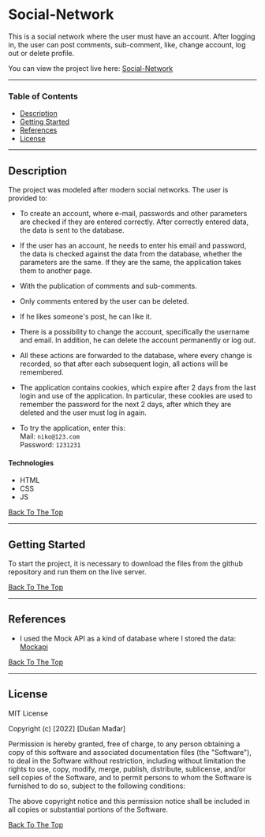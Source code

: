 # Social-Network

This is a social network where the user must have an account. After logging in, the user can post comments, sub-comment, like, change account, log out or delete profile.

You can view the project live here:
[Social-Network](https://dusan-social-network.netlify.app/hexa.html)

---

### Table of Contents

- [Description](#description)
- [Getting Started](#getting-started)
- [References](#references)
- [License](#license)

---

## Description

The project was modeled after modern social networks. The user is provided to:

- To create an account, where e-mail, passwords and other parameters are checked if they are entered correctly. After correctly entered data, the data is sent to the database.

- If the user has an account, he needs to enter his email and password, the data is checked against the data from the database, whether the parameters are the same. If they are the same, the application takes them to another page.

- With the publication of comments and sub-comments.

- Only comments entered by the user can be deleted.

- If he likes someone's post, he can like it.

- There is a possibility to change the account, specifically the username and email. In addition, he can delete the account permanently or log out.

- All these actions are forwarded to the database, where every change is recorded, so that after each subsequent login, all actions will be remembered.

- The application contains cookies, which expire after 2 days from the last login and use of the application. In particular, these cookies are used to remember the password for the next 2 days, after which they are deleted and the user must log in again.

- To try the application, enter this:<br>
  Mail: `niko@123.com` <br>
  Password: `1231231`

#### Technologies

- HTML
- CSS
- JS

[Back To The Top](#social-network)

---

## Getting Started

To start the project, it is necessary to download the files from the github repository and run them on the live server.

[Back To The Top](#social-network)

---

## References

- I used the Mock API as a kind of database where I stored the data: [Mockapi](https://mockapi.io/)

[Back To The Top](#social-network)

---

## License

MIT License

Copyright (c) [2022] [Dušan Mađar]

Permission is hereby granted, free of charge, to any person obtaining a copy
of this software and associated documentation files (the "Software"), to deal
in the Software without restriction, including without limitation the rights
to use, copy, modify, merge, publish, distribute, sublicense, and/or sell
copies of the Software, and to permit persons to whom the Software is
furnished to do so, subject to the following conditions:

The above copyright notice and this permission notice shall be included in all
copies or substantial portions of the Software.

[Back To The Top](#social-network)
